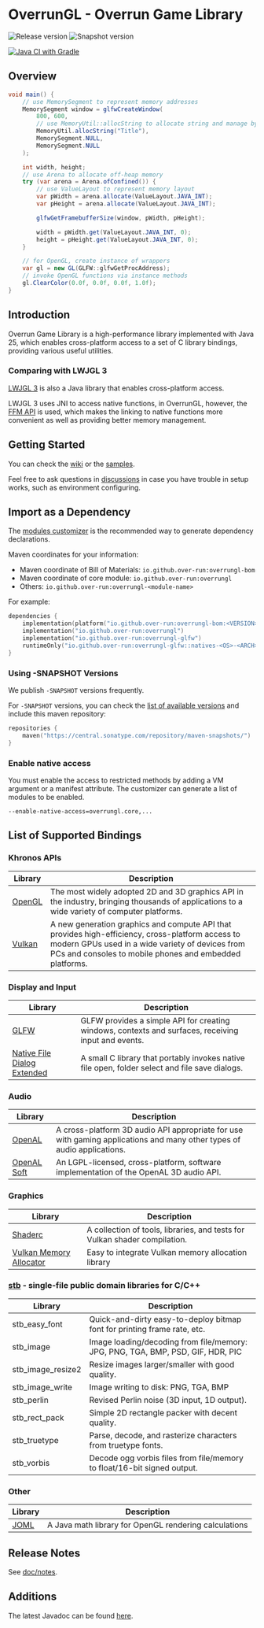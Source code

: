 # OverrunGL - Overrun Game Library

![Release version](https://img.shields.io/maven-central/v/io.github.over-run/overrungl?label=release&color=blue)
![Snapshot version](https://img.shields.io/maven-metadata/v?metadataUrl=https%3A%2F%2Fcentral.sonatype.com%2Frepository%2Fmaven-snapshots%2Fio%2Fgithub%2Fover-run%2Foverrungl%2Fmaven-metadata.xml&label=snapshot)

[![Java CI with Gradle](https://github.com/Over-Run/overrungl/actions/workflows/gradle.yml/badge.svg?event=push)](https://github.com/Over-Run/overrungl/actions/workflows/gradle.yml)
<!--[![OpenSSF Best Practices](https://www.bestpractices.dev/projects/8279/badge)](https://www.bestpractices.dev/projects/8279)-->

## Overview

```java
void main() {
    // use MemorySegment to represent memory addresses
    MemorySegment window = glfwCreateWindow(
        800, 600,
        // use MemoryUtil::allocString to allocate string and manage by GC
        MemoryUtil.allocString("Title"),
        MemorySegment.NULL,
        MemorySegment.NULL
    );

    int width, height;
    // use Arena to allocate off-heap memory
    try (var arena = Arena.ofConfined()) {
        // use ValueLayout to represent memory layout
        var pWidth = arena.allocate(ValueLayout.JAVA_INT);
        var pHeight = arena.allocate(ValueLayout.JAVA_INT);

        glfwGetFramebufferSize(window, pWidth, pHeight);

        width = pWidth.get(ValueLayout.JAVA_INT, 0);
        height = pHeight.get(ValueLayout.JAVA_INT, 0);
    }

    // for OpenGL, create instance of wrappers
    var gl = new GL(GLFW::glfwGetProcAddress);
    // invoke OpenGL functions via instance methods
    gl.ClearColor(0.0f, 0.0f, 0.0f, 1.0f);
}
```

## Introduction

Overrun Game Library is a high-performance library implemented with Java 25,
which enables cross-platform access to a set of C library bindings, providing various useful utilities.

### Comparing with LWJGL 3

[LWJGL 3](https://github.com/LWJGL/lwjgl3) is also a Java library that enables cross-platform access.

LWJGL 3 uses JNI to access native functions, in OverrunGL, however,
the [FFM API](https://openjdk.org/jeps/454) is used, which makes the linking to native functions more convenient
as well as providing better memory management.

## Getting Started

You can check the [wiki](https://github.com/Over-Run/overrungl/wiki) or
the [samples](modules/samples/src/test/java/overrungl/demo).

Feel free to ask questions in [discussions](https://github.com/Over-Run/overrungl/discussions) in case you have trouble in setup works, such as environment configuring.

## Import as a Dependency

The [modules customizer](https://over-run.github.io/overrungl-gen/) is the recommended way to generate dependency declarations.

Maven coordinates for your information:

- Maven coordinate of Bill of Materials: `io.github.over-run:overrungl-bom`
- Maven coordinate of core module: `io.github.over-run:overrungl`
- Others: `io.github.over-run:overrungl-<module-name>`

For example:

```kotlin
dependencies {
    implementation(platform("io.github.over-run:overrungl-bom:<VERSION>"))
    implementation("io.github.over-run:overrungl")
    implementation("io.github.over-run:overrungl-glfw")
    runtimeOnly("io.github.over-run:overrungl-glfw::natives-<OS>-<ARCH>")
}
```

### Using -SNAPSHOT Versions

We publish `-SNAPSHOT` versions frequently.

For `-SNAPSHOT` versions, you can check
the [list of available versions](https://central.sonatype.com/repository/maven-snapshots/io/github/over-run/overrungl/maven-metadata.xml)
and include this maven repository:

```kotlin
repositories {
    maven("https://central.sonatype.com/repository/maven-snapshots/")
}
```

### Enable native access

You must enable the access to restricted methods by adding a VM argument or a manifest attribute.
The customizer can generate a list of modules to be enabled.

```
--enable-native-access=overrungl.core,...
```

## List of Supported Bindings

### Khronos APIs

| Library                                   | Description                                                                                                                                                                                                    |
|-------------------------------------------|----------------------------------------------------------------------------------------------------------------------------------------------------------------------------------------------------------------|
| [OpenGL](https://www.khronos.org/opengl/) | The most widely adopted 2D and 3D graphics API in the industry, bringing thousands of applications to a wide variety of computer platforms.                                                                    |
| [Vulkan](https://www.khronos.org/vulkan/) | A new generation graphics and compute API that provides high-efficiency, cross-platform access to modern GPUs used in a wide variety of devices from PCs and consoles to mobile phones and embedded platforms. |

### Display and Input

| Library                                                                          | Description                                                                                         |
|----------------------------------------------------------------------------------|-----------------------------------------------------------------------------------------------------|
| [GLFW](http://www.glfw.org/)                                                     | GLFW provides a simple API for creating windows, contexts and surfaces, receiving input and events. |
| [Native File Dialog Extended](https://github.com/btzy/nativefiledialog-extended) | A small C library that portably invokes native file open, folder select and file save dialogs.      |

### Audio

| Library                                 | Description                                                                                                            |
|-----------------------------------------|------------------------------------------------------------------------------------------------------------------------|
| [OpenAL](https://www.openal.org/)       | A cross-platform 3D audio API appropriate for use with gaming applications and many other types of audio applications. |
| [OpenAL Soft](https://openal-soft.org/) | An LGPL-licensed, cross-platform, software implementation of the OpenAL 3D audio API.                                  |

### Graphics

| Library                                                                                      | Description                                                                |
|----------------------------------------------------------------------------------------------|----------------------------------------------------------------------------|
| [Shaderc](https://github.com/google/shaderc)                                                 | A collection of tools, libraries, and tests for Vulkan shader compilation. |
| [Vulkan Memory Allocator](https://github.com/GPUOpen-LibrariesAndSDKs/VulkanMemoryAllocator) | Easy to integrate Vulkan memory allocation library                         |

### [stb](https://github.com/nothings/stb) - single-file public domain libraries for C/C++

| Library           | Description                                                                     |
|-------------------|---------------------------------------------------------------------------------|
| stb_easy_font     | Quick-and-dirty easy-to-deploy bitmap font for printing frame rate, etc.        |
| stb_image         | Image loading/decoding from file/memory: JPG, PNG, TGA, BMP, PSD, GIF, HDR, PIC |
| stb_image_resize2 | Resize images larger/smaller with good quality.                                 |
| stb_image_write   | Image writing to disk: PNG, TGA, BMP                                            |
| stb_perlin        | Revised Perlin noise (3D input, 1D output).                                     |
| stb_rect_pack     | Simple 2D rectangle packer with decent quality.                                 |
| stb_truetype      | Parse, decode, and rasterize characters from truetype fonts.                    |
| stb_vorbis        | Decode ogg vorbis files from file/memory to float/16-bit signed output.         |

### Other

| Library                                 | Description                                           |
|-----------------------------------------|-------------------------------------------------------|
| [JOML](https://github.com/JOML-CI/JOML) | A Java math library for OpenGL rendering calculations |

## Release Notes

See [doc/notes](doc/notes/README.md).

## Additions

The latest Javadoc can be found [here](https://over-run.github.io/overrungl/).

[//]: # (### Credits)

[//]: # ([<img src="https://resources.jetbrains.com/storage/products/company/brand/logos/jb_beam.png" alt="JetBrains Logo &#40;Main&#41; logo." width="128" height="128">]&#40;https://jb.gg/OpenSourceSupport&#41;)
